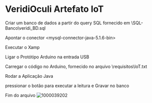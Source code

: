 # VeridiOculi Artefato IoT

Criar um banco de dados a partir do query SQL fornecido em \SQL-Banco\veridi_BD.sql

Apontar o conector <mysql-connector-java-5.1.6-bin>

Executar o Xamp

Ligar o Protótipo Arduino na entrada USB

Carregar o código no Arduino, fornecido no arquivo \requisitos\IoT.txt

Rodar a Aplicação Java

pressionar o botão para executar a leitura e Gravar no banco

Fim do arquivo
![1000039202](https://github.com/fuzilo/PrototpoArduino/assets/19290063/ccba8dfa-43ee-4f14-b74f-7734669d7661)
